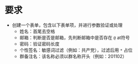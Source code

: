 # 要求
- 创建一个表单，包含以下表单项，并进行参数验证或处理
    - 姓名：首尾去空格
    - 邮箱：判断是否是邮箱，先判断邮箱中是否存在 `@` at符号
    - 密码：验证密码长度
    - 个性签名：敏感词过滤（例如：共产党），过滤后用 `*` 占位
    - 群备注名：该名称必须以群名称开头（例如：201102）

